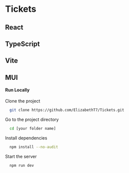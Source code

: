 # Tickets

## React

## TypeScript

## Vite

## MUI

#### Run Locally

Clone the project

```bash
  git clone https://github.com/ElizabethT7/Tickets.git
```

Go to the project directory

```bash
  cd [your folder name]
```

Install dependencies

```bash
  npm install --no-audit
```

Start the server

```bash
  npm run dev
```
